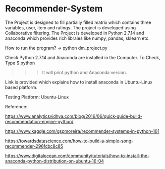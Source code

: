 # Recommender-System

The Project is designed to fill partially filled matrix which contains three variables, user, item and ratings. 
The project is developed using Collaborative filtering. 
The Project is developed in Python 2.7.14 and anaconda which provides rich libraies like numpy, pandas, sklearn etc. 

How to run the program?
-> python dm_project.py

Check Python 2.7.14 and Anaconda are installed in the Computer.
To Check, Type 
$ python 
>>>It will print python and Anaconda version. 

Link is provided which explains how to install anaconda in Ubuntu-Linux based platform. 

Testing Platform: Ubuntu-Linux
 
Reference:

https://www.analyticsvidhya.com/blog/2016/06/quick-guide-build-recommendation-engine-python/

https://www.kaggle.com/gspmoreira/recommender-systems-in-python-101

https://towardsdatascience.com/how-to-build-a-simple-song-recommender-296fcbc8c85

https://www.digitalocean.com/community/tutorials/how-to-install-the-anaconda-python-distribution-on-ubuntu-16-04
